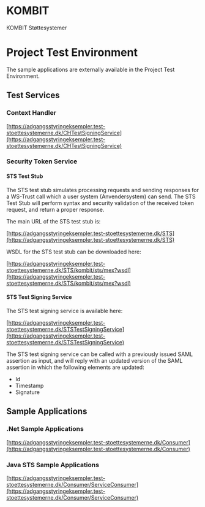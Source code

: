 # KOMBIT
KOMBIT Støttesystemer

# Project Test Environment

The sample applications are externally available in the Project Test Environment.

## Test Services

### Context Handler
[https://adgangsstyringeksempler.test-stoettesystemerne.dk/CHTestSigningService](https://adgangsstyringeksempler.test-stoettesystemerne.dk/CHTestSigningService)

### Security Token Service

#### STS Test Stub

The STS test stub simulates processing requests and sending responses for a WS-Trust call which a user system (Anvendersystem) can send. The STS Test Stub will perform syntax and security validation of the received token request, and return a proper response.

The main URL of the STS test stub is:

[https://adgangsstyringeksempler.test-stoettesystemerne.dk/STS](https://adgangsstyringeksempler.test-stoettesystemerne.dk/STS)

WSDL for the STS test stub can be downloaded here:

[https://adgangsstyringeksempler.test-stoettesystemerne.dk/STS/kombit/sts/mex?wsdl](https://adgangsstyringeksempler.test-stoettesystemerne.dk/STS/kombit/sts/mex?wsdl)

#### STS Test Signing Service

The STS test signing service is available here:

[https://adgangsstyringeksempler.test-stoettesystemerne.dk/STSTestSigningService](https://adgangsstyringeksempler.test-stoettesystemerne.dk/STSTestSigningService)

The STS test signing service can be called with a previously issued SAML assertion as input, and will reply with an updated version of the SAML assertion in which the following elements are updated:

- Id
- Timestamp
- Signature

## Sample Applications

### .Net Sample Applications

[https://adgangsstyringeksempler.test-stoettesystemerne.dk/Consumer](https://adgangsstyringeksempler.test-stoettesystemerne.dk/Consumer)

### Java STS Sample Applications

[https://adgangsstyringeksempler.test-stoettesystemerne.dk/Consumer/ServiceConsumer](https://adgangsstyringeksempler.test-stoettesystemerne.dk/Consumer/ServiceConsumer)


